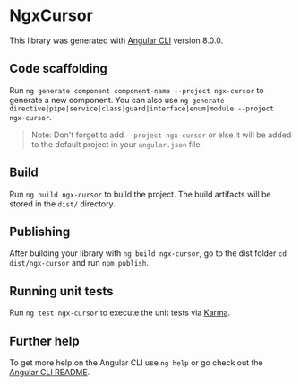 # NgxCursor

This library was generated with [Angular CLI](https://github.com/angular/angular-cli) version 8.0.0.

## Code scaffolding

Run `ng generate component component-name --project ngx-cursor` to generate a new component. You can also use `ng generate directive|pipe|service|class|guard|interface|enum|module --project ngx-cursor`.
> Note: Don't forget to add `--project ngx-cursor` or else it will be added to the default project in your `angular.json` file. 

## Build

Run `ng build ngx-cursor` to build the project. The build artifacts will be stored in the `dist/` directory.

## Publishing

After building your library with `ng build ngx-cursor`, go to the dist folder `cd dist/ngx-cursor` and run `npm publish`.

## Running unit tests

Run `ng test ngx-cursor` to execute the unit tests via [Karma](https://karma-runner.github.io).

## Further help

To get more help on the Angular CLI use `ng help` or go check out the [Angular CLI README](https://github.com/angular/angular-cli/blob/master/README.md).
